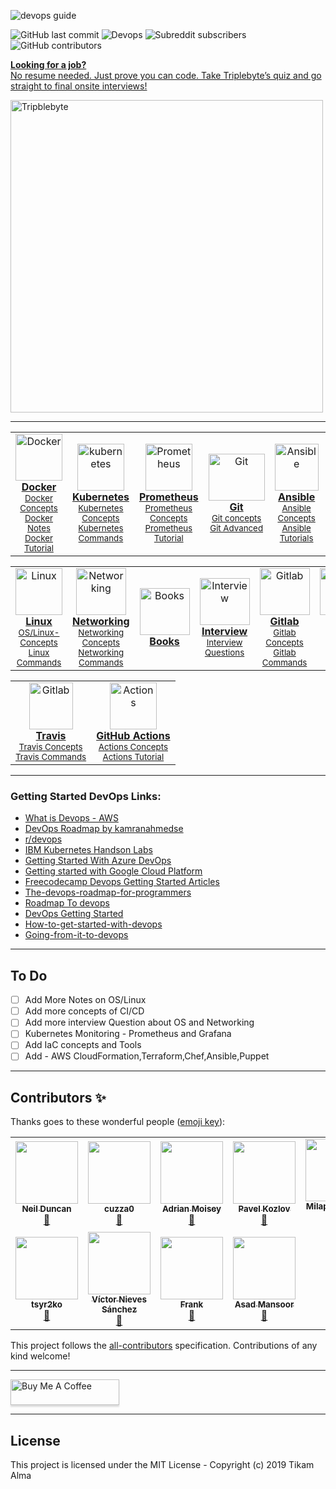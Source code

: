

![devops guide](https://github.com/Tikam02/DevOps-Guide/blob/master/img/devops-guide.png)

![GitHub last commit](https://img.shields.io/github/last-commit/Tikam02/DevOps_Cheatsheet?style=for-the-badge)   ![Devops](https://img.shields.io/badge/Development-Operations-blue?style=for-the-badge) ![Subreddit subscribers](https://img.shields.io/reddit/subreddit-subscribers/devops?style=for-the-badge) ![GitHub contributors](https://img.shields.io/github/contributors/Tikam02/DevOps-Guide?style=for-the-badge)

<p>
		<a href="https://triplebyte.com/a/UEmYALe/d">
		<b>Looking for a job?</b> 
			<br>
			No resume needed. Just prove you can code. Take Triplebyte’s quiz 
      and go straight to final onsite interviews!
			<br>
			<div>
				<img src="https://github.com/Tikam02/DevOps-Guide/blob/master/img/logo/Triplebyte_Logo_Default.png" width="500" hieght="400"  alt="Tripblebyte" align="middle">
			</div>
		</a>
		<!-- <sub><i>Clicking this helps fund the DevOps Guide project</i></sub> -->
	</p>
	
	
	
*******************


<center>
<table>
 <tr>
<td align="center"><a href="./Docker"><img src="img/docker.png" width="75px;" height="75px;" alt="Docker"/><br/><b>Docker</b></a><br /><sub><a href="./Docker/docker-concepts.md">Docker Concepts</a></sub><br><sub><a href="./Docker/docker-notes.md">Docker Notes</a></sub><br><sub><a href="./Docker">Docker Tutorial</a></sub></td>
     <td align="center"><a href="./kubernetes"><img src="img/logo/kubernetes.png" width="75px;" height="75px;" alt="kubernetes"/><br /><b>Kubernetes</b></a><br /><sub><a href="./kubernetes/kuber-concepts.md">Kubernetes Concepts</a></sub><br><sub><a href="./kubernetes/kubernetes-commands.md">Kubernetes Commands</a></sub></td>
    <td align="center"><a href="./IaC/Prometheus"><img src="img/logo/prometheus.png" width="75px;" height="75px;" alt="Prometheus"/><br /><b>Prometheus</b></a><br /><sub><a href="./IaC/Prometheus/prometheus-concepts.md">Prometheus Concepts</a></sub><br><sub><a href="./IaC/Prometheus/prometheus-tutorials.md">Prometheus Tutorial</a></sub></td>
    <td align="center"><a href="./CI-CD/git"><img src="img/logo/git.png" width="90px;" height="75px;" alt="Git"/><br /><b>Git</b></a><br/><sub><a href="./CI-CD/git">Git concepts</a></sub><br><sub><a href="./CI-CD/git/git-advanced.md">Git Advanced</a></sub></td>
    <td align="center"><a href="./IaC/Ansible"><img src="img/logo/ansible.png" width="70px;" height="75px;" alt="Ansible"/><br /><b>Ansible</b></a><br /><sub><a href="./IaC/Ansible/ansible-concepts.md"> Ansible Concepts</a></sub><br><sub><a href="./IaC/Ansible/ansible-tutorials.md"> Ansible Tutorials</a></sub></td>
    <td align="center"><a href="./IaC/Terraform"><img src="img/logo/terraform.png" width="65px;" height="75px;" alt="Terraform"/><br /><b>Terraform </b></a><br /><sub><a href="./IaC/Terraform/terraform-concepts.md">Terraform Concepts</a></sub><br><sub><a href="./IaC/Terraform/terraform-tutorials.md"> Terraform Tutorials</a></sub></td>
    <td align="center"><a href="./CI-CD/jenkins"><img src="img/logo/jenkins.png" width="100x;" height="75px;" alt="Jenkins"/><br /><b>Jenkins</b></a><br /><sub><a href="./CI-CD/jenkins/jenkins-concepts.md">Jenkins Concepts</a></sub><br><sub><a href="./CI-CD/jenkins/jenkins-tutorials.md">Jenkins Tutorials</a></sub></td>
  </tr>
   
   
 </table>
</center>
   
<center>
<table>

   <tr>
    <td align="center"><a href="./OS"><img src="img/logo/linux.png" width="75x;" height="75px;" alt="Linux"/><br /><b>Linux</b></a><br /><sub><a href="./OS/os-concepts.md">OS/Linux-Concepts</a></sub><br><sub><a href="./OS/os-commands.md">Linux Commands</a></sub></td>
     <td align="center"><a href="./Networking"><img src="img/logo/network.png" width="80x;" height="75px;" alt="Networking"/><br /><b>Networking</b></a><br /><sub><a href="./Networking/networking-concepts.md">Networking Concepts</a></sub><br><sub><a href="./Networking/networking-commands.md">Networking Commands</a></sub></td>
    <td align="center"><a href="./Books"><img src="img/logo/books.png" width="80x;" height="75px;" alt="Books"/><br /><b>Books</b></a><br /><sub></td>
    <td align="center"><a href="./Interview"><img src="img/logo/interview.png" width="80x;" height="75px;" alt="Interview"/><br /><b>Interview </b></a><br /><sub><a href="./Interview/Dev-ops-Interview.md">Interview Questions</a></sub></td>
    <td align="center"><a href="./CI-CD/GitlabCi"><img src="img/logo/gitlab.png" width="80x;" height="75px;" alt="Gitlab"/><br /><b>Gitlab</b></a><br /><sub><a href="./CI-CD/GitlabCi/gitlab-concepts.md">Gitlab Concepts</a></sub><br><sub><a href="./CI-CD/GitlabCi/gitlab-commands.md">Gitlab Commands</a></sub></td>
    <td align="center"><a href="./IaC/Puppet"><img src="img/logo/puppet.png" width="100x;" height="75px;" alt="Puppet"/><br /><b>Puppet</b></a><br /><sub><a href="./IaC/Puppet/puppet-concepts.md">Puppet Concepts</a></sub><br><sub><a href="./IaC/Puppet/puppet-commands.md">Puppet Commands</a></sub></td>
    <td align="center"><a href="./IaC/Chef"><img src="img/logo/chef.jpg" width="80x;" height="75px;" alt="Chef"/><br /><b>Chef</b></a><br /><sub><a href="./IaC/Chef/chef-concepts.md">Chef Concepts</a></sub><br><sub><a href="./IaC/Chef/chef-commands.md">Chef Commands</a></sub></td>
   
  </tr>
  
 </table>
</center>

 <center>
<table>

   <tr>
    <td align="center"><a href="./CI-CD/TravisCi"><img src="img/logo/travisci.png" width="70x;" height="75px;" alt="Gitlab"/><br /><b>Travis</b></a><br /><sub><a href="./CI-CD/TravisCi/travis-concepts.md">Travis Concepts</a></sub><br><sub><a href="./CI-CD/TravisCi/travis-commands.md">Travis Commands</a></sub></td>
    <td align="center"><a href="./CI-CD/Actions"><img src="img/logo/actions.png" width="75x;" height="75px;" alt="Actions"/><br /><b>GitHub Actions</b></a><br /><sub><a href="./CI-CD/Actions/github-actions-concepts.md">Actions Concepts</a></sub><br><sub><a href="./CI-CD/Actions/github-actions-tutorial.md">Actions Tutorial</a></sub></td>
  </tr>
  
 </table>
</center>








********************


### Getting Started DevOps Links:

- [What is Devops - AWS](https://aws.amazon.com/devops/what-is-devops/)
- [DevOps Roadmap by kamranahmedse](https://github.com/kamranahmedse/developer-roadmap/blob/master/images/devops.png)
- [r/devops](https://www.reddit.com/r/devops/)
- [IBM Kubernetes Handson Labs](https://github.com/IBM/kube101/tree/master/workshop)
- [Getting Started With Azure DevOps](https://github.com/microsoft/azuredevopslabs)
- [Getting started with Google Cloud Platform](https://cloud.google.com/gcp/getting-started/)
- [Freecodecamp Devops Getting Started Articles](https://www.freecodecamp.org/news/tag/devops/)
- [The-devops-roadmap-for-programmers](https://dzone.com/articles/the-devops-roadmap-for-programmers)
- [Roadmap To devops](https://medium.com/faun/the-roadmap-to-become-a-devops-dude-from-server-to-serverless-dd97420f640e)
- [DevOps Getting Started](https://medium.com/@devfire/how-to-become-a-devops-engineer-in-six-months-or-less-366097df7737)
- [How-to-get-started-with-devops](https://dev.to/liquid_chickens/how-to-get-started-with-devops)
- [Going-from-it-to-devops](https://medium.com/better-programming/going-from-it-to-devops-996192520331)
  
**************************
## To Do

- [ ] Add More Notes on OS/Linux
- [ ] Add more concepts of CI/CD
- [ ] Add more interview Question about OS and Networking
- [ ] Kubernetes Monitoring - Prometheus and Grafana
- [ ] Add IaC concepts and Tools
- [ ] Add - AWS CloudFormation,Terraform,Chef,Ansible,Puppet

**************************

## Contributors ✨

Thanks goes to these wonderful people ([emoji key](https://allcontributors.org/docs/en/emoji-key)):

<!-- ALL-CONTRIBUTORS-LIST:START - Do not remove or modify this section -->
<!-- prettier-ignore-start -->
<!-- markdownlint-disable -->
<table>
  <tr>
    <td align="center"><a href="http://www.ghostwheel.co.uk"><img src="https://avatars0.githubusercontent.com/u/652579?v=4" width="100px;" alt=""/><br /><sub><b>Neil Duncan</b></sub></a><br /><a href="https://github.com/Tikam02/DevOps-Guide/commits?author=neilduncan" title="Documentation">📖</a></td>
    <td align="center"><a href="https://github.com/cuzza0"><img src="https://avatars0.githubusercontent.com/u/8264053?v=4" width="100px;" alt=""/><br /><sub><b>cuzza0</b></sub></a><br /><a href="https://github.com/Tikam02/DevOps-Guide/commits?author=cuzza0" title="Documentation">📖</a></td>
    <td align="center"><a href="https://adrianmoisey.gitlab.com/"><img src="https://avatars3.githubusercontent.com/u/736329?v=4" width="100px;" alt=""/><br /><sub><b>Adrian Moisey</b></sub></a><br /><a href="https://github.com/Tikam02/DevOps-Guide/commits?author=adrianmoisey" title="Documentation">📖</a></td>
    <td align="center"><a href="https://github.com/Win32Sector"><img src="https://avatars3.githubusercontent.com/u/7781383?v=4" width="100px;" alt=""/><br /><sub><b>Pavel Kozlov</b></sub></a><br /><a href="#question-Win32Sector" title="Answering Questions">💬</a></td>
    <td align="center"><a href="https://github.com/milap-neupane"><img src="https://avatars0.githubusercontent.com/u/2145263?v=4" width="100px;" alt=""/><br /><sub><b>Milap Neupane</b></sub></a><br /><a href="https://github.com/Tikam02/DevOps-Guide/commits?author=milap-neupane" title="Code">💻</a> <a href="#tutorial-milap-neupane" title="Tutorials">✅</a></td>
    <td align="center"><a href="https://johnoctubre.me/"><img src="https://avatars0.githubusercontent.com/u/1725315?v=4" width="100px;" alt=""/><br /><sub><b>john</b></sub></a><br /><a href="https://github.com/Tikam02/DevOps-Guide/commits?author=johnoct" title="Documentation">📖</a></td>
    <td align="center"><a href="https://www.linkedin.com/in/jobin-george-364bbb127/"><img src="https://avatars0.githubusercontent.com/u/26024383?v=4" width="100px;" alt=""/><br /><sub><b>Jobin George</b></sub></a><br /><a href="https://github.com/Tikam02/DevOps-Guide/commits?author=jobintweets" title="Documentation">📖</a></td>
  </tr>
  <tr>
    <td align="center"><a href="https://github.com/tsyr2ko"><img src="https://avatars3.githubusercontent.com/u/344274?v=4" width="100px;" alt=""/><br /><sub><b>tsyr2ko</b></sub></a><br /><a href="https://github.com/Tikam02/DevOps-Guide/commits?author=tsyr2ko" title="Documentation">📖</a></td>
    <td align="center"><a href="https://twitter.com/VictorNS69"><img src="https://avatars2.githubusercontent.com/u/10101065?v=4" width="100px;" alt=""/><br /><sub><b>Víctor Nieves Sánchez</b></sub></a><br /><a href="https://github.com/Tikam02/DevOps-Guide/commits?author=VictorNS69" title="Documentation">📖</a></td>
    <td align="center"><a href="https://blog.acropanda.top/"><img src="https://avatars1.githubusercontent.com/u/25024102?v=4" width="100px;" alt=""/><br /><sub><b>Frank</b></sub></a><br /><a href="https://github.com/Tikam02/DevOps-Guide/commits?author=acrofrank" title="Documentation">📖</a></td>
    <td align="center"><a href="https://medium.com/@asadmansoor"><img src="https://avatars0.githubusercontent.com/u/7865693?v=4" width="100px;" alt=""/><br /><sub><b>Asad Mansoor</b></sub></a><br /><a href="https://github.com/Tikam02/DevOps-Guide/commits?author=asadmansr" title="Documentation">📖</a></td>
  </tr>
</table>

<!-- markdownlint-enable -->
<!-- prettier-ignore-end -->
<!-- ALL-CONTRIBUTORS-LIST:END -->

This project follows the [all-contributors](https://github.com/all-contributors/all-contributors) specification. Contributions of any kind welcome!

********************************************
<a href="https://www.buymeacoffee.com/95jwDkC" target="_blank"><img src="https://www.buymeacoffee.com/assets/img/custom_images/orange_img.png" alt="Buy Me A Coffee" style="height: 41px !important;width: 174px !important;box-shadow: 0px 3px 2px 0px rgba(190, 190, 190, 0.5) !important;-webkit-box-shadow: 0px 3px 2px 0px rgba(190, 190, 190, 0.5) !important;" ></a>
*********************************************
## License

This project is licensed under the MIT License - Copyright (c) 2019 Tikam Alma

